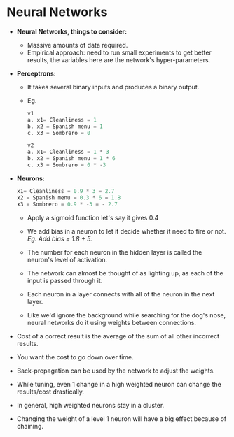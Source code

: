 # Neural Networks

* **Neural Networks, things to consider:**
  * Massive amounts of data required.
  * Empirical approach: need to run small experiments to get better results, the variables here are the network's hyper-parameters.

* **Perceptrons:**
  * It takes several binary inputs and produces a binary output.
  * Eg.

      ```python
      v1
      a. x1= Cleanliness = 1
      b. x2 = Spanish menu = 1
      c. x3 = Sombrero = 0

      v2
      a. x1= Cleanliness = 1 * 3
      b. x2 = Spanish menu = 1 * 6
      c. x3 = Sombrero = 0 * -3
      ```

* **Neurons:**

    ```python
    x1= Cleanliness = 0.9 * 3 = 2.7
    x2 = Spanish menu = 0.3 * 6 = 1.8
    x3 = Sombrero = 0.9 * -3 = - 2.7
    ```

  * Apply a sigmoid function let's say it gives 0.4
  * We add bias in a neuron to let it decide whether it need to fire or not. *Eg. Add bias = 1.8 + 5.*

  * The number for each neuron in the hidden layer is called the neuron's level of activation.
  * The network can almost be thought of as lighting up, as each of the input is passed through it.
  * Each neuron in a layer connects with all of the neuron in the next layer.
  * Like we'd ignore the background while searching for the dog's nose, neural networks do it using weights between connections.

* Cost of a correct result is the average of the sum of all other incorrect results.
* You want the cost to go down over time.
* Back-propagation can be used by the network to adjust the weights.
* While tuning, even 1 change in a high weighted neuron can change the results/cost drastically.
* In general, high weighted neurons stay in a cluster.
* Changing the weight of a level 1 neuron will have a big effect because of chaining.
